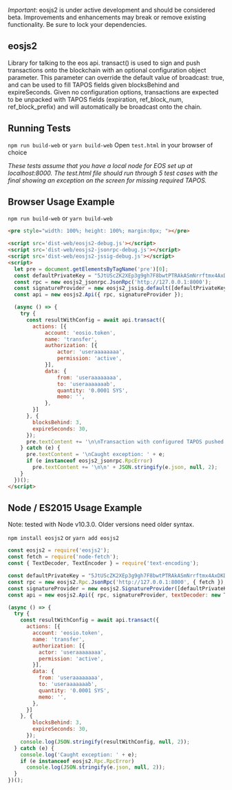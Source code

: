 *Important*: eosjs2 is under active development and should be considered beta. Improvements and enhancements may break or remove existing functionality. Be sure to lock your dependencies.

## eosjs2

Library for talking to the eos api. transact() is used to sign and push transactions onto the blockchain with an optional configuration object parameter.  This parameter can override the default value of broadcast: true, and can be used to fill TAPOS fields given blocksBehind and expireSeconds.  Given no configuration options, transactions are expected to be unpacked with TAPOS fields (expiration, ref_block_num, ref_block_prefix) and will automatically be broadcast onto the chain.

## Running Tests

`npm run build-web` or `yarn build-web`
Open `test.html` in your browser of choice

*These tests assume that you have a local node for EOS set up at localhost:8000. The test.html file should run through 5 test cases with the final showing an exception on the screen for missing required TAPOS.*


## Browser Usage Example

`npm run build-web` or `yarn build-web`

```html
<pre style="width: 100%; height: 100%; margin:0px; "></pre>

<script src='dist-web/eosjs2-debug.js'></script>
<script src='dist-web/eosjs2-jsonrpc-debug.js'></script>
<script src='dist-web/eosjs2-jssig-debug.js'></script>
<script>
  let pre = document.getElementsByTagName('pre')[0];
  const defaultPrivateKey = "5JtUScZK2XEp3g9gh7F8bwtPTRAkASmNrrftmx4AxDKD5K4zDnr"; // useraaaaaaaa
  const rpc = new eosjs2_jsonrpc.JsonRpc('http://127.0.0.1:8000');
  const signatureProvider = new eosjs2_jssig.default([defaultPrivateKey]);
  const api = new eosjs2.Api({ rpc, signatureProvider });

  (async () => {
    try {
      const resultWithConfig = await api.transact({
        actions: [{
            account: 'eosio.token',
            name: 'transfer',
            authorization: [{
                actor: 'useraaaaaaaa',
                permission: 'active',
            }],
            data: {
                from: 'useraaaaaaaa',
                to: 'useraaaaaaab',
                quantity: '0.0001 SYS',
                memo: '',
            },
        }]
      }, {
        blocksBehind: 3,
        expireSeconds: 30,
      });
      pre.textContent += '\n\nTransaction with configured TAPOS pushed!\n\n' + JSON.stringify(resultWithConfig, null, 2);
    } catch (e) {
      pre.textContent = '\nCaught exception: ' + e;
      if (e instanceof eosjs2_jsonrpc.RpcError)
        pre.textContent += '\n\n' + JSON.stringify(e.json, null, 2);
    }
  })();
</script>
```

## Node / ES2015 Usage Example

Note: tested with Node v10.3.0. Older versions need older syntax.

`npm install eosjs2` or `yarn add eosjs2`

```javascript
const eosjs2 = require('eosjs2');
const fetch = require('node-fetch');
const { TextDecoder, TextEncoder } = require('text-encoding');

const defaultPrivateKey = "5JtUScZK2XEp3g9gh7F8bwtPTRAkASmNrrftmx4AxDKD5K4zDnr"; // useraaaaaaaa
const rpc = new eosjs2.Rpc.JsonRpc('http://127.0.0.1:8000', { fetch });
const signatureProvider = new eosjs2.SignatureProvider([defaultPrivateKey]);
const api = new eosjs2.Api({ rpc, signatureProvider, textDecoder: new TextDecoder, textEncoder: new TextEncoder });

(async () => {
  try {
    const resultWithConfig = await api.transact({
      actions: [{
        account: 'eosio.token',
        name: 'transfer',
        authorization: [{
          actor: 'useraaaaaaaa',
          permission: 'active',
        }],
        data: {
          from: 'useraaaaaaaa',
          to: 'useraaaaaaab',
          quantity: '0.0001 SYS',
          memo: '',
        },
      }]
    }, {
        blocksBehind: 3,
        expireSeconds: 30,
      });
    console.log(JSON.stringify(resultWithConfig, null, 2));
  } catch (e) {
    console.log('Caught exception: ' + e);
    if (e instanceof eosjs2.Rpc.RpcError)
      console.log(JSON.stringify(e.json, null, 2));
  }
})();
```
